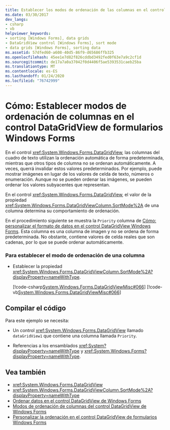 ```yaml
---
title: Establecer los modos de ordenación de las columnas en el control DataGridView
ms.date: 03/30/2017
dev_langs:
- csharp
- vb
helpviewer_keywords:
- sorting [Windows Forms], data grids
- DataGridView control [Windows Forms], sort mode
- data grids [Windows Forms], sorting data
ms.assetid: 57dfed60-a608-40d5-86f9-d65686ffb325
ms.openlocfilehash: 45ee1e7d82f826cddbd3492fed0f63e7a9c2cf1d
ms.sourcegitcommit: de17a7a0a37042f0d4406f5ae5393531caeb25ba
ms.translationtype: MT
ms.contentlocale: es-ES
ms.lasthandoff: 01/24/2020
ms.locfileid: "76742999"
---
```

# <a name="how-to-set-the-sort-modes-for-columns-in-the-windows-forms-datagridview-control"></a>Cómo: Establecer modos de ordenación de columnas en el control DataGridView de formularios Windows Forms
En el control <xref:System.Windows.Forms.DataGridView>, las columnas del cuadro de texto utilizan la ordenación automática de forma predeterminada, mientras que otros tipos de columna no se ordenan automáticamente. A veces, querrá invalidar estos valores predeterminados. Por ejemplo, puede mostrar imágenes en lugar de los valores de celda de texto, números o enumeración. Aunque no se pueden ordenar las imágenes, se pueden ordenar los valores subyacentes que representan.  
  
 En el control <xref:System.Windows.Forms.DataGridView>, el valor de la propiedad <xref:System.Windows.Forms.DataGridViewColumn.SortMode%2A> de una columna determina su comportamiento de ordenación.  
  
 En el procedimiento siguiente se muestra la `Priority` columna de [Cómo: personalizar el formato de datos en el control DataGridView Windows Forms](how-to-customize-data-formatting-in-the-windows-forms-datagridview-control.md). Esta columna es una columna de imagen y no se ordena de forma predeterminada. No obstante, contiene valores de celda reales que son cadenas, por lo que se puede ordenar automáticamente.  
  
### <a name="to-set-the-sort-mode-for-a-column"></a>Para establecer el modo de ordenación de una columna  
  
- Establecer la propiedad <xref:System.Windows.Forms.DataGridViewColumn.SortMode%2A?displayProperty=nameWithType>.  
  
     [!code-csharp[System.Windows.Forms.DataGridViewMisc#066](~/samples/snippets/csharp/VS_Snippets_Winforms/System.Windows.Forms.DataGridViewMisc/CS/datagridviewmisc.cs#066)]
     [!code-vb[System.Windows.Forms.DataGridViewMisc#066](~/samples/snippets/visualbasic/VS_Snippets_Winforms/System.Windows.Forms.DataGridViewMisc/VB/datagridviewmisc.vb#066)]  
  
## <a name="compiling-the-code"></a>Compilar el código  
 Para este ejemplo se necesita:  
  
- Un control <xref:System.Windows.Forms.DataGridView> llamado `dataGridView1` que contiene una columna llamada `Priority`.  
  
- Referencias a los ensamblados <xref:System?displayProperty=nameWithType> y <xref:System.Windows.Forms?displayProperty=nameWithType>.  
  
## <a name="see-also"></a>Vea también

- <xref:System.Windows.Forms.DataGridView>
- <xref:System.Windows.Forms.DataGridViewColumn.SortMode%2A?displayProperty=nameWithType>
- [Ordenar datos en el control DataGridView de Windows Forms](sorting-data-in-the-windows-forms-datagridview-control.md)
- [Modos de ordenación de columnas del control DataGridView de Windows Forms](column-sort-modes-in-the-windows-forms-datagridview-control.md)
- [Personalizar la ordenación en el control DataGridView de formularios Windows Forms](how-to-customize-sorting-in-the-windows-forms-datagridview-control.md)
